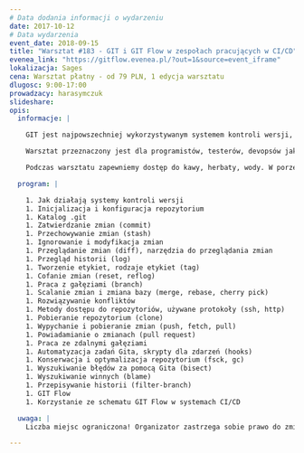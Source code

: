 ```yaml
---
# Data dodania informacji o wydarzeniu
date: 2017-10-12
# Data wydarzenia
event_date: 2018-09-15
title: "Warsztat #183 - GIT i GIT Flow w zespołach pracujących w CI/CD"
evenea_link: "https://gitflow.evenea.pl/?out=1&source=event_iframe"
lokalizacja: Sages
cena: Warsztat płatny - od 79 PLN, 1 edycja warsztatu
dlugosc: 9:00-17:00
prowadzacy: harasymczuk
slideshare:
opis:
  informacje: |

    GIT jest najpowszechniej wykorzystywanym systemem kontroli wersji, który stał się standardem w IT. Szkolenie pozwala na nabycie umiejętności posługiwania się zestawem narzędzi zgromadzonych w GIT oraz porusza zagadnienia dobrych praktyk tj. GIT Flow i konfiguracja systemów Continuous Integration/Delivery z obsługą feature-branchy.​ Podczas szkolenia uczestnik pozna również nowoczesne strategie branchowania i wersjonowania, metody tworzenia pull-requestów oraz jak podpiąć je do systemu CI/CD.

    Warsztat przeznaczony jest dla programistów, testerów, devopsów jak również dla osób pracujących przy wytwarzaniu oprogramowania. 

    Podczas warsztatu zapewniemy dostęp do kawy, herbaty, wody. W porze obiadowej zapewniamy pizzę w wersji mięsnej lub wegetariańskiej.

  program: |

    1. Jak działają systemy kontroli wersji
    1. Inicjalizacja i konfiguracja repozytorium
    1. Katalog .git
    1. Zatwierdzanie zmian (commit)
    1. Przechowywanie zmian (stash)
    1. Ignorowanie i modyfikacja zmian
    1. Przeglądanie zmian (diff), narzędzia do przeglądania zmian
    1. Przegląd historii (log)
    1. Tworzenie etykiet, rodzaje etykiet (tag)
    1. Cofanie zmian (reset, reflog)
    1. Praca z gałęziami (branch)
    1. Scalanie zmian i zmiana bazy (merge, rebase, cherry pick)
    1. Rozwiązywanie konfliktów
    1. Metody dostępu do repozytoriów, używane protokoły (ssh, http)
    1. Pobieranie repozytorium (clone)
    1. Wypychanie i pobieranie zmian (push, fetch, pull)
    1. Powiadamianie o zmianach (pull request)
    1. Praca ze zdalnymi gałęziami
    1. Automatyzacja zadań Gita, skrypty dla zdarzeń (hooks)
    1. Konserwacja i optymalizacja repozytorium (fsck, gc)
    1. Wyszukiwanie błędów za pomocą Gita (bisect)
    1. Wyszukiwanie winnych (blame)
    1. Przepisywanie historii (filter-branch)
    1. GIT Flow
    1. Korzystanie ze schematu GIT Flow w systemach CI/CD 

  uwaga: |
    Liczba miejsc ograniczona! Organizator zastrzega sobie prawo do zmiany lokalizacji wydarzenia oraz jego odwołania w przypadku niezgłoszenia się minimalnej liczby uczestników.

---
```

